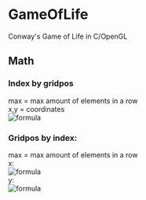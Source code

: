 # GameOfLife
Conway's Game of Life in C/OpenGL  

## Math 
### Index by gridpos
max = max amount of elements in a row  
x,y = coordinates  
![formula](https://i.imgur.com/taYxhNs.png)  
### Gridpos by index:  
max = max amount of elements in a row  
x:  
![formula](https://i.imgur.com/zwgXheX.png)  
y:  
![formula](https://i.imgur.com/utnmYVV.gif)  

